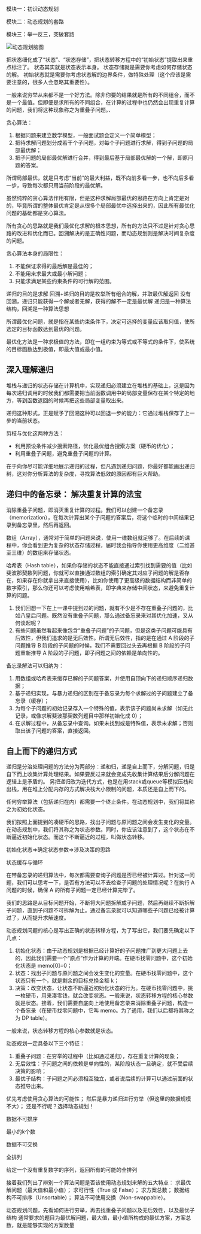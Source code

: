 模块一：初识动态规划

模块二：动态规划的套路

模块三：举一反三，突破套路

![动态规划脑图](https://tva1.sinaimg.cn/large/0081Kckwgy1gku8aan9mkj31c40u076b.jpg)

把状态细化成了“状态”、“状态存储”，把状态转移方程中的“初始状态”提取出来重点标注了。
状态其实就是状态表示本身。
状态存储就是需要你考虑如何存储状态的解。
初始状态就是需要你考虑状态解的边界条件，做特殊处理（这个应该是需要注意的，很多人会忽略其重要性）。

一般来说穷举从来都不是一个好方法。除非你要的结果就是所有的不同组合，而不是一个最值。但即便是求所有的不同组合，在计算的过程中也仍然会出现重复计算的问题，我们将这种现象称之为重叠子问题。、

贪心算法：

1. 根据问题来建立数学模型，一般面试题会定义一个简单模型；
2. 把待求解问题划分成若干个子问题，对每个子问题进行求解，得到子问题的局部最优解；
3. 把子问题的局部最优解进行合并，得到最后基于局部最优解的一个解，即原问题的答案。

所谓局部最优，就是只考虑“当前”的最大利益，既不向前多看一步，也不向后多看一步，导致每次都只用当前阶段的最优解。

虽然纯粹的贪心算法作用有限，但是这种求解局部最优的思路在方向上肯定是对的，毕竟所谓的整体最优肯定是从很多个局部最优中选择出来的，因此所有最优化问题的基础都是贪心算法。

所有贪心的思路就是我们最优化求解的根本思想，所有的方法只不过是针对贪心思路的改进和优化而已。回溯解决的是正确性问题，而动态规划则是解决时间复杂度的问题。

贪心算法本身的局限性：

1. 不能保证求得的最后解是最佳的；
1. 不能用来求最大或最小解问题；
1. 只能求满足某些约束条件的可行解的范围。

递归的目的是求解
回溯+递归的目的是枚举所有组合的解，并取最优解返回
没有回溯，递归只能获得一个解或者无解，获得的解不一定是最优解
递归是一种算法结构，回溯是一种算法思想

所谓最优化问题，就是指在某些约束条件下，决定可选择的变量应该取何值，使所选定的目标函数达到最优的问题。

最优化方法是一种求极值的方法，即在一组约束为等式或不等式的条件下，使系统的目标函数达到极值，即最大值或最小值。

## 深入理解递归

堆栈与递归的状态存储在计算机中，实现递归必须建立在堆栈的基础上，这是因为每次递归调用的时候我们都需要把当前函数调用中的局部变量保存在某个特定的地方，等到函数返回的时候再把这些局部变量取出来。

递归这种形式，正是赋予了回溯这种可以回退一步的能力：它通过堆栈保存了上一步的当前状态。

剪枝与优化这两种方法：

* 利用预设条件减少搜索路径，优化最优组合搜索方案（硬币的优化）；
* 利用重叠子问题，避免重叠子问题的计算。

在于向你尽可能详细地展示递归的过程，但凡遇到递归问题，你最好都能画出递归树，这对你分析算法的复杂度，寻找算法低效的原因都有巨大帮助。

## 递归中的备忘录： 解决重复计算的法宝

消除重叠子问题，即消灭重复计算的过程。我们可以创建一个备忘录（memorization），在每次计算出某个子问题的答案后，将这个临时的中间结果记录到备忘录里，然后再返回。

数组（Array），通常对于简单的问题来说，使用一维数组就足够了。在后续的课程中，你会看到更为复杂的状态存储过程，届时我会指导你使用更高维度（二维甚至三维）的数组来存储状态。

哈希表（Hash table），如果你存储的状态不能直接通过索引找到需要的值（比如斐波那契数列问题，你就可以直接通过数组的索引确定其对应子问题的解是否存在，如果存在你就拿出来直接使用），比如你使用了更高级的数据结构而非简单的数字索引，那么你还可以考虑使用哈希表，即字典来存储中间状态，来避免重复计算的问题。

1. 我们回想一下在上一课中提到过的问题，就有不少是不存在重叠子问题的，比如八皇后问题。既然没有重叠子问题，那么通过备忘录来对其优化加速，又从何谈起呢？
2. 有些问题虽然看起来像包含“重叠子问题”的子问题，但是这类子问题可能具有后效性，但我们追求的是无后效性。所谓无后效性，指的是在通过 A 阶段的子问题推导 B 阶段的子问题的时候，我们不需要回过头去再根据 B 阶段的子问题重新推导 A 阶段的子问题，即子问题之间的依赖是单向性的。

备忘录解法可以归纳为：

1. 用数组或哈希表来缓存已解的子问题答案，并使用自顶向下的递归顺序递归数据；
2. 基于递归实现，与暴力递归的区别在于备忘录为每个求解过的子问题建立了备忘录（缓存）；
3. 为每个子问题的初始记录存入一个特殊的值，表示该子问题尚未求解（如无此记录，或像求解斐波那契数列题目中那样初始化成 0）；
4. 在求解过程中，从备忘录中查询。如果未找到或是特殊值，表示未求解；否则取出该子问题的答案，直接返回。

## 自上而下的递归方式

递归是分治处理问题的方法分为两部分：递和归，递是自上而下，分解问题，归是自下而上收集计算处理结果。如果要反过来就会变成先收集计算结果后分解问题在逻辑上是矛盾的。
另把递归改为迭代方式，也是在用stack或queue等模拟压栈和出栈，用在堆上分配内存的方式解决栈大小限制的问题，本质还是自上而下的。

任何穷举算法（包括递归在内）都需要一个终止条件。在动态规划中，我们将其称之为初始化状态。

我们按照上面提到的凑硬币的思路，找出子问题与原问题之间会发生变化的变量。在动态规划中，我们将其称之为状态参数。同时，你应该注意到了，这个状态在不断逼近初始化状态。而这个不断逼近的过程，叫做状态转移。

初始化状态=>确定状态参数=>涉及决策的思路

状态缓存与循环

在带备忘录的递归算法中，每次都需要查询子问题是否已经被计算过。针对这一问题，我们可以思考一下，是否有方法可以不去检查子问题的处理情况呢？在执行 A 问题的时候，确保 A 的所有子问题一定已经计算完毕了。

我们的思路是从目标问题开始，不断将大问题拆解成子问题，然后再继续不断拆解子问题，直到子问题不可拆解为止。通过备忘录就可以知道哪些子问题已经被计算过了，从而提升求解速度。

动态规划问题的核心是写出正确的状态转移方程，为了写出它，我们要先确定以下几点：

1. 初始化状态：由于动态规划是根据已经计算好的子问题推广到更大问题上去的，因此我们需要一个“原点”作为计算的开端。在硬币找零问题中，这个初始化状态是 memo[0]=0；
2. 状态：找出子问题与原问题之间会发生变化的变量。在硬币找零问题中，这个状态只有一个，就是剩余的目标兑换金额 k；
3. 决策：改变状态，让状态不断逼近初始化状态的行为。在硬币找零问题中，挑一枚硬币，用来凑零钱，就会改变状态。一般来说，状态转移方程的核心参数就是状态。接着，我们需要自底向上地使用备忘录来消除重叠子问题，构造一个备忘录（在硬币找零问题中，它叫 memo。为了通用，我们以后都将其称之为 DP table）。

一般来说，状态转移方程的核心参数就是状态。

动态规划一定具备以下三个特征：

1. 重叠子问题：在穷举的过程中（比如通过递归），存在重复计算的现象；
2. 无后效性：子问题之间的依赖是单向性的，某阶段状态一旦确定，就不受后续决策的影响；
3. 最优子结构：子问题之间必须相互独立，或者说后续的计算可以通过前面的状态推导出来。

优先考虑使用贪心算法的可能性；
然后是暴力递归进行穷举（但这里的数据规模不大）；
还是不行呢？选择动态规划！

数据不可排序

最小的k个数

数据不可交换

全排列

给定一个没有重复数字的序列，返回所有的可能的全排列

接着我们列出了辨别一个算法问题是否该使用动态规划来解的五大特点：
求最优解问题（最大值和最小值）；
求可行性（True 或 False）；
求方案总数；
数据结构不可排序（Unsortable）；
算法不可使用交换（Non-swappable）。

动态规划问题，先看如何进行穷举，再去找重叠子问题以及无后效性，以及最优子结构
通常要求的题目为最优解问题，最大值，最小值所构成的最优方案，方案总数，就是能够实现的方案数量
